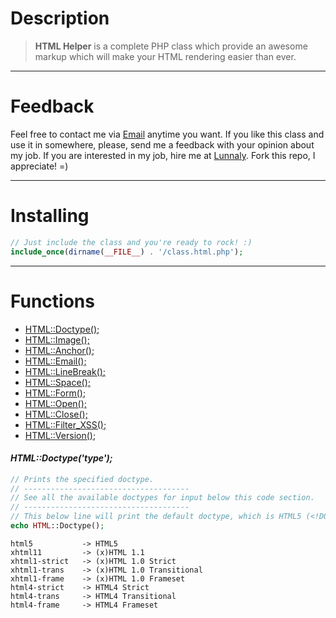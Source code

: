 # Description

> **HTML Helper** is a complete PHP class which provide an awesome markup which will make your HTML rendering easier than ever.

----------

# Feedback
 Feel free to contact me via [Email](mailto:miranda@lunnaly.com) anytime you want. If you like this class and use it in somewhere, please, send me a feedback with your opinion about my job. If you are interested in my job, hire me at [Lunnaly](http://lunnaly.com "Lunnaly's Website"). Fork this repo, I appreciate! =)

----------

# Installing
```php
// Just include the class and you're ready to rock! :)
include_once(dirname(__FILE__) . '/class.html.php');
```

----------

# Functions
* [HTML::Doctype();](#doctype)
* [HTML::Image();](#image)
* [HTML::Anchor();](#anchor)
* [HTML::Email();](#email)
* [HTML::LineBreak();](#linebreak)
* [HTML::Space();](#space)
* [HTML::Form();](#form)
* [HTML::Open();](#open)
* [HTML::Close();](#open)
* [HTML::Filter_XSS();](#xss)
* [HTML::Version();](#version)

#### _HTML::Doctype('type');_

```php
// Prints the specified doctype.
// -------------------------------------
// See all the available doctypes for input below this code section.
// -------------------------------------
// This below line will print the default doctype, which is HTML5 (<!DOCTYPE html>)
echo HTML::Doctype();
```

```
html5			-> HTML5
xhtml11			-> (x)HTML 1.1
xhtml1-strict 	-> (x)HTML 1.0 Strict
xhtml1-trans 	-> (x)HTML 1.0 Transitional
xhtml1-frame 	-> (x)HTML 1.0 Frameset
html4-strict	-> HTML4 Strict
html4-trans		-> HTML4 Transitional
html4-frame		-> HTML4 Frameset
```